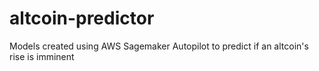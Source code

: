 # altcoin-predictor
Models created using AWS Sagemaker Autopilot to predict if an altcoin's rise is imminent
